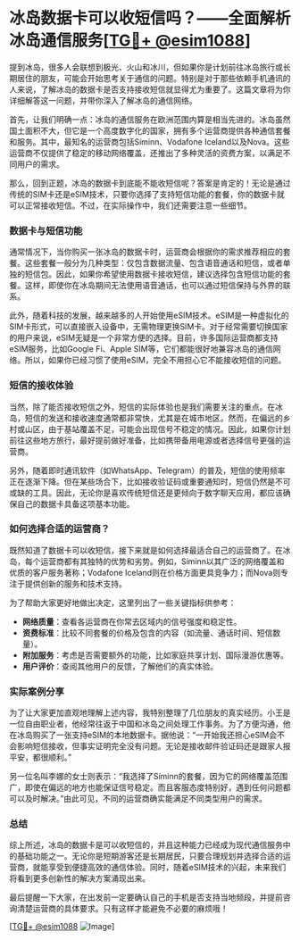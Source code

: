 # 冰岛数据卡可以收短信吗？——全面解析冰岛通信服务[[TG💪+ @esim1088](https://t.me/s/esim1088)]

提到冰岛，很多人会联想到极光、火山和冰川，但如果你是计划前往冰岛旅行或长期居住的朋友，可能会开始思考关于通信的问题。特别是对于那些依赖手机通讯的人来说，了解冰岛的数据卡是否支持接收短信就显得尤为重要了。这篇文章将为你详细解答这一问题，并带你深入了解冰岛的通信网络。

首先，让我们明确一点：冰岛的通信服务在欧洲范围内算是相当先进的。冰岛虽然国土面积不大，但它是一个高度数字化的国家，拥有多个运营商提供各种通信套餐和服务。其中，最知名的运营商包括Síminn、Vodafone Iceland以及Nova。这些运营商不仅提供了稳定的移动网络覆盖，还推出了多种灵活的资费方案，以满足不同用户的需求。

那么，回到正题，冰岛的数据卡到底能不能收短信呢？答案是肯定的！无论是通过传统的SIM卡还是eSIM技术，只要你选择了支持短信功能的套餐，你的数据卡就可以正常接收短信。不过，在实际操作中，我们还需要注意一些细节。

### 数据卡与短信功能

通常情况下，当你购买一张冰岛的数据卡时，运营商会根据你的需求推荐相应的套餐。这些套餐一般分为几种类型：仅包含数据流量、包含语音通话和短信，或者单独的短信包。因此，如果你希望使用数据卡接收短信，建议选择包含短信功能的套餐。这样，即使你在冰岛期间无法使用语音通话，也可以通过短信保持与外界的联系。

此外，随着科技的发展，越来越多的人开始使用eSIM技术。eSIM是一种虚拟化的SIM卡形式，可以直接嵌入设备中，无需物理更换SIM卡。对于经常需要切换国家的用户来说，eSIM无疑是一个非常方便的选择。目前，许多国际运营商都支持eSIM服务，比如Google Fi、Apple SIM等，它们都能很好地兼容冰岛的通信网络。所以，如果你已经习惯了使用eSIM，完全不用担心它不能接收短信的问题。

### 短信的接收体验

当然，除了能否接收短信之外，短信的实际体验也是我们需要关注的重点。在冰岛，短信的发送和接收速度通常都非常快，尤其是在城市地区。然而，在偏远的乡村或山区，由于基站覆盖不足，可能会出现信号不稳定的情况。因此，如果你计划前往这些地方旅行，最好提前做好准备，比如携带备用电源或者选择信号更强的运营商。

另外，随着即时通讯软件（如WhatsApp、Telegram）的普及，短信的使用频率正在逐渐下降。但在某些场合下，比如接收验证码或重要通知时，短信仍然是不可或缺的工具。因此，无论你是喜欢传统短信还是更倾向于数字聊天应用，都应该确保自己的数据卡具备这项基本功能。

### 如何选择合适的运营商？

既然知道了数据卡可以收短信，接下来就是如何选择最适合自己的运营商了。在冰岛，每个运营商都有其独特的优势和劣势。例如，Síminn以其广泛的网络覆盖和优质的客户服务著称；Vodafone Iceland则在价格方面更具竞争力；而Nova则专注于提供创新的服务和技术支持。

为了帮助大家更好地做出决定，这里列出了一些关键指标供参考：

- **网络质量**：查看各运营商在你常去区域内的信号强度和稳定性。
- **资费标准**：比较不同套餐的价格及包含的内容（如流量、通话时间、短信数量）。
- **附加服务**：考虑是否需要额外的功能，比如家庭共享计划、国际漫游优惠等。
- **用户评价**：查阅其他用户的反馈，了解他们的真实体验。

### 实际案例分享

为了让大家更加直观地理解上述内容，我特别整理了几位朋友的真实经历。小王是一位自由职业者，他经常往返于中国和冰岛之间处理工作事务。为了方便沟通，他在冰岛购买了一张支持eSIM的本地数据卡。据他说：“一开始我还担心eSIM会不会影响短信接收，但事实证明完全没有问题。无论是接收邮件验证码还是跟家人报平安，都很顺利。”

另一位名叫李娜的女士则表示：“我选择了Síminn的套餐，因为它的网络覆盖范围广，即使在偏远的地方也能保证信号稳定。而且客服态度特别好，遇到任何问题都可以及时解决。”由此可见，不同的运营商确实能满足不同类型用户的需求。

### 总结

综上所述，冰岛的数据卡是可以收短信的，并且这种能力已经成为现代通信服务中的基础功能之一。无论你是短期游客还是长期居民，只要合理规划并选择合适的运营商，就能享受到便捷高效的通信体验。同时，随着eSIM技术的兴起，未来我们将看到更多创新性的解决方案涌现出来。

最后提醒一下大家，在出发前一定要确认自己的手机是否支持当地频段，并提前咨询清楚运营商的具体要求。只有这样才能避免不必要的麻烦哦！

[[TG💪+ @esim1088](https://t.me/s/esim1088) ![Image](https://i.postimg.cc/4NQfJmqS/Snipaste-2025-05-13-00-14-12.png)]